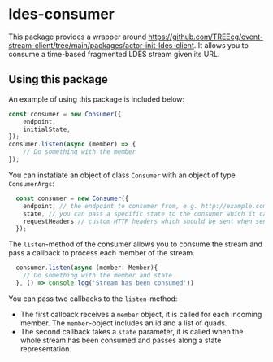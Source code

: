 # ldes-consumer

This package provides a wrapper around https://github.com/TREEcg/event-stream-client/tree/main/packages/actor-init-ldes-client.
It allows you to consume a time-based fragmented LDES stream given its URL.

## Using this package

An example of using this package is included below:

```javascript
const consumer = new Consumer({
	endpoint,
	initialState,
});
consumer.listen(async (member) => {
	// Do something with the member
});
```

You can instatiate an object of class `Consumer` with an object of type `ConsumerArgs`:

```javascript
  const consumer = new Consumer({
    endpoint, // the endpoint to consumer from, e.g. http://example.com/ldes/0
    state, // you can pass a specific state to the consumer which it can use to skip already processed fragments and members
    requestHeaders // custom HTTP headers which should be sent when sending HTTP calls to the LDES endpoint
  });

```

The `listen`-method of the consumer allows you to consume the stream and pass a callback to process each member of the stream.

```javascript
  consumer.listen(async (member: Member){
    // Do something with the member and state
  }, () => console.log('Stream has been consumed'))
```

You can pass two callbacks to the `listen`-method:

-   The first callback receives a `member` object, it is called for each incoming member. The `member`-object includes an id and a list of quads.
-   The second callback takes a `state` parameter, it is called when the whole stream has been consumed and passes along a state representation.
